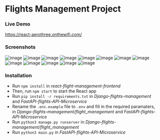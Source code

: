# Flights Management Project

### Live Demo
https://react-aerothree.onthewifi.com/

### Screenshots
![image](https://github.com/NetanelZeltserman/micro-services-flight-management-project/assets/121944905/a111d294-a436-4afa-be19-558686a30114)
![image](https://github.com/NetanelZeltserman/micro-services-flight-management-project/assets/121944905/2f164b81-6d04-476b-a6a1-4979e2cc8e26)
![image](https://github.com/NetanelZeltserman/micro-services-flight-management-project/assets/121944905/bd6244d9-f1b9-4bf0-85ce-21361cdabde3)
![image](https://github.com/NetanelZeltserman/micro-services-flight-management-project/assets/121944905/ef3037dc-d609-4ce6-8c99-d2ce60cc3881)
![image](https://github.com/NetanelZeltserman/micro-services-flight-management-project/assets/121944905/f152380d-17a0-4ff3-a11b-6ef9dc436a37)
![image](https://github.com/NetanelZeltserman/micro-services-flight-management-project/assets/121944905/4d68c495-cf59-4c7a-8afa-4880eff0da5a)
![image](https://github.com/NetanelZeltserman/micro-services-flight-management-project/assets/121944905/88f9b774-23f8-4765-bc89-1454a17bb181)
![image](https://github.com/NetanelZeltserman/micro-services-flight-management-project/assets/121944905/7f49eabe-1f11-469d-9977-31357cf53555)
![image](https://github.com/NetanelZeltserman/micro-services-flight-management-project/assets/121944905/57784151-ee88-4d9f-9c63-0a6408ef9e4a)
![image](https://github.com/NetanelZeltserman/micro-services-flight-management-project/assets/121944905/59138ae5-3400-42c1-9fcc-0f3fffb3daef)
![image](https://github.com/NetanelZeltserman/micro-services-flight-management-project/assets/121944905/afe0d2eb-1d50-42e9-8125-4e28bcc457fe)
![image](https://github.com/NetanelZeltserman/micro-services-flight-management-project/assets/121944905/79c70c89-c5db-4e1f-aea1-50c2ba9f460c)
![image](https://github.com/NetanelZeltserman/micro-services-flight-management-project/assets/121944905/6d6e2801-0952-45f6-a1a3-e430597ccaa7)


### Installation
* Run `npm install` in _react-flight-management-frontend_
* Then, run `npm start` to start the React app
* Run `pip install -r requirements.txt` in _Django-flights-management_ and _FastAPI-flights-API-Microservice_
* Rename the `.env.example` file to `.env` and fill in the required paramaters, in _Django-flights-management/flight_management_ and _FastAPI-flights-API-Microservice_
* Run `python3 manage.py runserver` in _Django-flights-management/flight_management_
* Run `python3 main.py` in _FastAPI-flights-API-Microservice_
